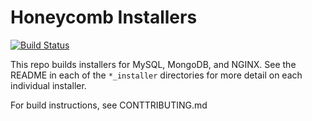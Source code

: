 # Honeycomb Installers

[![Build Status](https://travis-ci.com/honeycombio/honey_installers.svg?token=pycxQxHKSNdG7LiWg3Nt&branch=master)](https://travis-ci.com/honeycombio/honey_installers)

This repo builds installers for MySQL, MongoDB, and NGINX. See the README in each of the `*_installer` directories for more detail on each individual installer.

For build instructions, see CONTTRIBUTING.md
